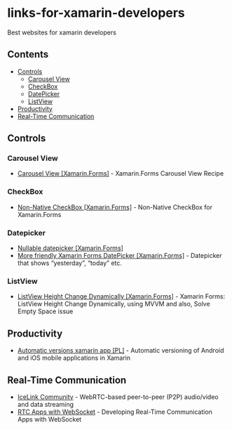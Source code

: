 # links-for-xamarin-developers
Best websites for xamarin developers

## Contents
* [Controls](#controls)
  * [Carousel View](#carousel-view)
  * [CheckBox](#checkbox)
  * [DatePicker](#datepicker)
  * [ListView](#listview)
* [Productivity](#productivity)
* [Real-Time Communication](#real-time-communication)

## Controls
### Carousel View
* [Carousel View [Xamarin.Forms]](https://chrisriesgo.com/xamarin-forms-carousel-view-recipe/) - Xamarin.Forms Carousel View Recipe
### CheckBox
* [Non-Native CheckBox [Xamarin.Forms]](http://intellectualponderings.blogspot.com/2014/12/xamarin-forms-non-native-checkbox.html) - Non-Native CheckBox for Xamarin.Forms
### Datepicker
* [Nullable datepicker [Xamarin.Forms]](https://forums.xamarin.com/discussion/20028/datepicker-possible-to-bind-to-nullable-date-value)
* [More friendly Xamarin Forms DatePicker [Xamarin.Forms]](https://damian.fyi/2017/01/24/friendly-xamarin-forms-datepicker/) - Datepicker that shows “yesterday”, “today” etc.
### ListView
* [ListView Height Change Dynamically [Xamarin.Forms]](https://xamarinsharp.com/2017/05/20/xamarin-forms-listview-height-change-dynamically-using-mvvm-and-also-solve-empty-space-issue/) - Xamarin Forms: ListView Height Change Dynamically, using MVVM and also, Solve Empty Space issue
## Productivity
* [Automatic versions xamarin app [PL]](https://www.dobreprogramy.pl/djfoxer/Automatyczne-wersjonowanie-aplikacji-mobilnych-Android-i-iOS-w-Xamarin,85853.html) - Automatic versioning of Android and iOS mobile applications in Xamarin
## Real-Time Communication
* [IceLink Community](https://components.xamarin.com/view/icelinkcommunity) - WebRTC-based peer-to-peer (P2P) audio/video and data streaming
* [RTC Apps with WebSocket](https://blog.xamarin.com/developing-real-time-communication-apps-with-websocket/) - Developing Real-Time Communication Apps with WebSocket
